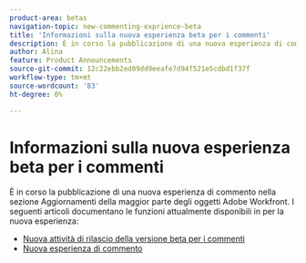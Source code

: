 ```yaml
---
product-area: betas
navigation-topic: new-commenting-exprience-beta
title: 'Informazioni sulla nuova esperienza beta per i commenti'
description: È in corso la pubblicazione di una nuova esperienza di commento nella sezione Aggiornamenti della maggior parte degli oggetti Adobe Workfront. Nei seguenti articoli sono documentate le funzioni attualmente disponibili in come nuova esperienza.
author: Alina
feature: Product Announcements
source-git-commit: 12c22ebb2ed09dd9eeafe7d94f521e5cdbd1f37f
workflow-type: tm+mt
source-wordcount: '83'
ht-degree: 0%

---
```



# Informazioni sulla nuova esperienza beta per i commenti

È in corso la pubblicazione di una nuova esperienza di commento nella sezione Aggiornamenti della maggior parte degli oggetti Adobe Workfront. I seguenti articoli documentano le funzioni attualmente disponibili in per la nuova esperienza:

* [Nuova attività di rilascio della versione beta per i commenti](../new-commenting-experience-beta/new-commenting-beta-experience-release-activity.md)
* [Nuova esperienza di commento](../new-commenting-experience-beta/unified-commenting-experience.md)